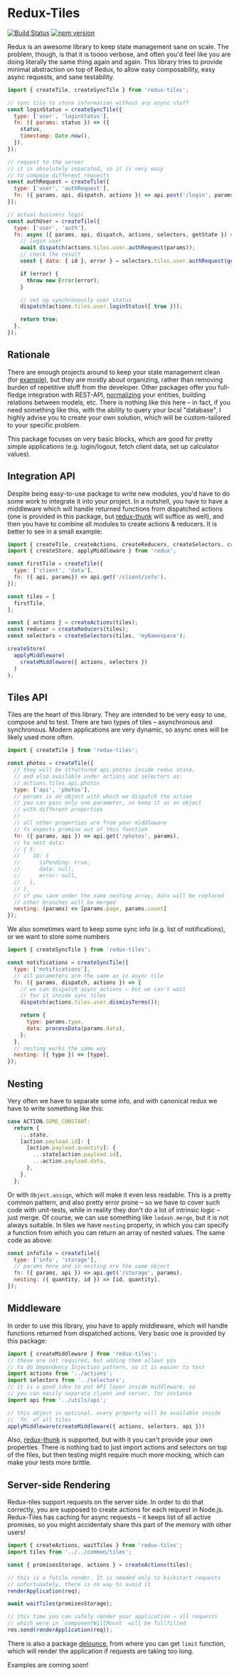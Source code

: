 # Redux-Tiles

[![Build Status](https://travis-ci.org/Bloomca/redux-tiles.svg?branch=master)](https://travis-ci.org/Bloomca/redux-tiles)
[![npm version](https://badge.fury.io/js/redux-tiles.svg)](https://badge.fury.io/js/redux-tiles)

Redux is an awesome library to keep state management sane on scale. The problem, though, is that it is toooo verbose, and often you'd feel like you are doing literally the same thing again and again. This library tries to provide minimal abstraction on top of Redux, to allow easy composability, easy async requests, and sane testability.

```javascript
import { createTile, createSyncTile } from 'redux-tiles';

// sync tile to store information without any async stuff
const loginStatus = createSyncTile({
  type: ['user', 'loginStatus'],
  fn: ({ params: status }) => ({
    status,
    timestamp: Date.now(),
  }),
});

// request to the server
// it is absolutely separated, so it is very easy
// to compose different requests
const authRequest = createTile({
  type: ['user', 'authRequest'],
  fn: ({ params, api, dispatch, actions }) => api.post('/login', params),
});

// actual business logic
const authUser = createTile({
  type: ['user', 'auth'],
  fn: async ({ params, api, dispatch, actions, selectors, getState }) => {
    // login user
    await dispatch(actions.tiles.user.authRequest(params));
    // check the result
    const { data: { id }, error } = selectors.tiles.user.authRequest(getState());

    if (error) {
      throw new Error(error);
    }

    // set up synchronously user status
    dispatch(actions.tiles.user.loginStatus({ true }));

    return true;
  },
});
```

## Rationale

There are enough projects around to keep your state management clean (for [example](https://github.com/erikras/ducks-modular-redux)), but they are mostly about organizing, rather than removing burden of repetitive stuff from the developer. Other packages offer you full-fledge integration with REST-API, [normalizing](https://github.com/paularmstrong/normalizr) your entities, building relations between models, etc. There is nothing like this here – in fact, if you need something like this, with the ability to query your local "database", I highly advise you to create your own solution, which will be custom-tailored to your specific problem.

This package focuses on very basic blocks, which are good for pretty simple applications (e.g. login/logout, fetch client data, set up calculator values).

## Integration API

Despite being easy-to-use package to write new modules, you'd have to do some work to integrate it into your project. In a nutshell, you have to have a middleware which will handle returned functions from dispatched actions (one is provided in this package, but [redux-thunk](https://github.com/gaearon/redux-thunk) will suffice as well), and then you have to combine all modules to create actions & reducers.
It is better to see in a small example:

```javascript
import { createTile, createActions, createReducers, createSelectors, createMiddleware } from 'redux-tiles';
import { createStore, applyMiddleware } from 'redux';

const firstTile = createTile({
  type: ['client', 'data'],
  fn: ({ api, params}) => api.get('/client/info'),
});

const tiles = [
  firstTile,
];

const { actions } = createActions(tiles);
const reducer = createReducers(tiles);
const selectors = createSelectors(tiles, 'myNamespace');

createStore(
  applyMiddleware(
    createMiddleware({ actions, selectors })
  )
);
```

## Tiles API

Tiles are the heart of this library. They are intended to be very easy to use, compose and to test.
There are two types of tiles – asynchronous and synchronous. Modern applications are very dynamic, so async ones will be likely used more often.

```javascript
import { createTile } from 'redux-tiles';

const photos = createTile({
  // they will be structured api.photos inside redux state,
  // and also available under actions and selectors as:
  // actions.tiles.api.photos
  type: ['api', 'photos'],
  // params is an object with which we dispatch the action
  // you can pass only one parameter, so keep it as an object
  // with different properties
  //
  // all other properties are from your middleware
  // fn expects promise out of this function
  fn: ({ params, api }) => api.get('/photos', params),
  // to nest data:
  // { 5:
  //    10: {
  //      isPending: true,
  //      data: null,
  //      error: null,
  //   },
  // },
  // if you save under the same nesting array, data will be replaced
  // other branches will be merged
  nesting: (params) => [params.page, params.count]
});
```

We also sometimes want to keep some sync info (e.g. list of notifications), or we want to store some numbers 

```javascript
import { createSyncTile } from 'redux-tiles';

const notifications = createSyncTile({
  type: ['notifications'],
  // all parameters are the same as in async tile
  fn: ({ params, dispatch, actions }) => {
    // we can dispatch async actions – but we can't wait
    // for it inside sync tiles
    dispatch(actions.tiles.user.dismissTerms());

    return {
      type: params.type,
      data: processData(params.data),
    };
  },
  // nesting works the same way
  nesting: ({ type }) => [type],
});
```

## Nesting

Very often we have to separate some info, and with canonical redux we have to write something like this:
```javascript
case ACTION.SOME_CONSTANT:
  return {
    ...state,
    [action.payload.id]: {
      [action.payload.quantity]: {
        ...state[action.payload.id],
        ...action.payload.data,
      },
    },
  };
```

Or with `Object.assign`, which will make it even less readable. This is a pretty common pattern, and also pretty error prone – so we have to cover such code with unit-tests, while in reality they don't do a lot of intrinsic logic – just merge. Of course, we can use something like `lodash.merge`, but it is not always suitable. In tiles we have `nesting` property, in which you can specify a function from which you can return an array of nested values. The same code as above:

```javascript
const infoTile = createTile({
  type: ['info', 'storage'],
  // params here and in nesting are the same object
  fn: ({ params, api }) => api.get('/storage', params),
  nesting: ({ quantity, id }) => [id, quantity],
});
```

## Middleware

In order to use this library, you have to apply middleware, which will handle functions returned from dispatched actions. Very basic one is provided by this package:

```javascript
import { createMiddleware } from 'redux-tiles';
// these are not required, but adding them allows you
// to do Dependency Injection pattern, so it is easier to test
import actions from '../actions';
import selectors from '../selectors';
// it is a good idea to put API layer inside middleware, so
// you can easily separate client and server, for instance
import api from '../utils/api';

// this object is optional. every property will be available inside
// `fn` of all tiles
applyMiddleware(createMiddleware({ actions, selectors, api }))
```

Also, [redux-thunk](https://github.com/gaearon/redux-thunk) is supported, but with it you can't provide your own properties. There is nothing bad to just import actions and selectors on top of the files, but then testing might require much more mocking, which can make your tests more brittle.

## Server-side Rendering

Redux-tiles support requests on the server side. In order to do that correctly, you are supposed to create actions for each request in Node.js. Redux-Tiles has caching for async requests – it keeps list of all active promises, so you might accidentaly share this part of the memory with other users!

```javascript
import { createActions, waitTiles } from 'redux-tiles';
import tiles from '../../common/tiles';

const { promisesStorage, actions } = createActions(tiles);

// this is a futile render. It is needed only to kickstart requests
// unfortunately, there is no way to avoid it
renderApplication(req);

await waitTiles(promisesStorage);

// this time you can safely render your application – all requests
// which were in `componentWillMount` will be fullfilled
res.send(renderApplication(req));
```

There is also a package [delounce](https://github.com/Bloomca/delounce), from where you can get `limit` function, which will render the application if requests are taking too long.

Examples are coming soon!